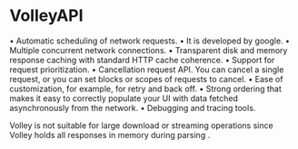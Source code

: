 # VolleyAPI


•	Automatic scheduling of network requests.
•	It is developed by google.
•	Multiple concurrent network connections.
•	Transparent disk and memory response caching with standard HTTP cache coherence.
•	Support for request prioritization.
•	Cancellation request API. You can cancel a single request, or you can set blocks or scopes of requests to cancel.
•	Ease of customization, for example, for retry and back off.
•	Strong ordering that makes it easy to correctly populate your UI with data fetched asynchronously from the network.
•	Debugging and tracing tools.

Volley is not suitable for large download or streaming operations since Volley holds all responses in memory during parsing .


